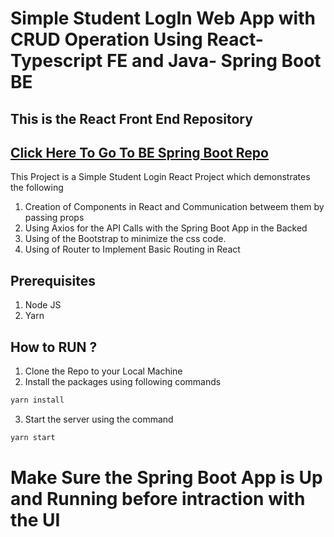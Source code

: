 # Simple Student LogIn Web App with CRUD Operation Using React- Typescript FE and Java- Spring Boot BE

## This is the React Front End Repository


## [Click Here To Go To BE Spring Boot Repo ](https://github.com/arunnarasimha5/studentapp-springbootBE)

This Project is a Simple Student Login React Project which demonstrates the following

1. Creation of Components in React and Communication betweem them by passing props
2. Using Axios for the API Calls with the Spring Boot App in the Backed
3. Using of the Bootstrap to minimize the css code.
5. Using of Router to Implement Basic Routing in React

##  Prerequisites

1. Node JS
2. Yarn

## How to RUN ?

1. Clone the Repo to your Local Machine 
2. Install the packages using following commands

```sh
yarn install
```

3. Start the server using the command

```sh
yarn start
```

# Make Sure the Spring Boot App is Up and Running before intraction with the UI

